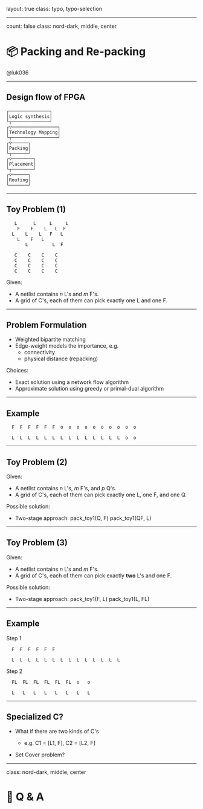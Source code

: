 layout: true
class: typo, typo-selection

---

count: false
class: nord-dark, middle, center

# 📦 Packing and Re-packing

@luk036

---

## Design flow of FPGA

```
┌───────────────┐
│Logic synthesis│
└┬──────────────┘
┌▽─────────────────┐        
│Technology Mapping│        
└┬─────────────────┘        
┌▽──────┐        
│Packing│        
└┬──────┘        
┌▽────────┐      
│Placement│      
└┬────────┘      
┌▽──────┐        
│Routing│        
└───────┘        
```

---

## Toy Problem (1) 

```
   L      L     L     L
    F    F    L   L  F
  L    L    L   F   L
    L    F   L    
       L         L  F

   C    C    C    C
   C    C    C    C
   C    C    C    C
   C    C    C    C
```

Given:
- A netlist contains $n$ L's and $m$ F's.
- A grid of C's, each of them can pick exactly one L and one F.

---

## Problem Formulation

- Weighted bipartite matching
- Edge-weight models the importance, e.g.
  - connectivity
  - physical distance (repacking)

Choices:
- Exact solution using a network flow algorithm 
- Approximate solution using greedy or primal-dual algorithm

---

## Example

```
  F  F  F  F  F  F  o  o  o  o  o  o  o  o  o  o

  L  L  L  L  L  L  L  L  L  L  L  L  L  L  o  o
```

---

## Toy Problem (2) 

Given:
- A netlist contains $n$ L's, $m$ F's, and $p$ Q's.
- A grid of C's, each of them can pick exactly one L, one F, and one Q.

Possible solution:
- Two-stage approach:
  pack_toy1(Q, F)
  pack_toy1(QF, L)

---

## Toy Problem (3) 

Given:
- A netlist contains $n$ L's and $m$ F's.
- A grid of C's, each of them can pick exactly **two** L's and one F.

Possible solution:
- Two-stage approach:
  pack_toy1(F, L)
  pack_toy1(L, FL)

---

## Example

Step 1
```
  F  F  F  F  F  F

  L  L  L  L  L  L  L  L  L  L  L  L  L  L
```

Step 2
```
  FL  FL  FL  FL  FL  FL  o   o

  L   L   L   L   L   L   L   L
```

---

## Specialized C?

- What if there are two kinds of C's
  - e.g. C1 = [L1, F], C2 = [L2, F]

- Set Cover problem?

---

class: nord-dark, middle, center

# 🙋 Q & A️

